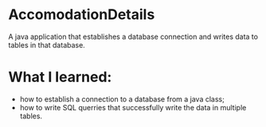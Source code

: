 # AccomodationDetails

A java application that establishes a database connection and writes data to tables in that database.

# What I learned:

- how to establish a connection to a database from a java class;
- how to write SQL querries that successfully write the data in multiple tables.

